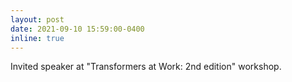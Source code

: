 ```yaml
---
layout: post
date: 2021-09-10 15:59:00-0400
inline: true
---
```


Invited speaker at "Transformers at Work: 2nd edition" workshop.
